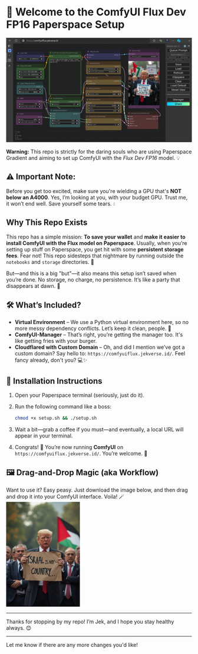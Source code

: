 # 🚀 Welcome to the ComfyUI Flux Dev FP16 Paperspace Setup
![acumalaka](images/ComfyUI.png)

**Warning:** This repo is strictly for the daring souls who are using Paperspace Gradient and aiming to set up ComfyUI with the *Flux Dev FP16* model. 💡

## ⚠️ Important Note:
Before you get too excited, make sure you're wielding a GPU that's **NOT below an A4000**. Yes, I’m looking at you, with your budget GPU. Trust me, it won’t end well. Save yourself some tears. 💧

## Why This Repo Exists
This repo has a simple mission: **To save your wallet** and **make it easier to install ComfyUI with the Flux model on Paperspace**. Usually, when you’re setting up stuff on Paperspace, you get hit with some **persistent storage fees**. Fear not! This repo sidesteps that nightmare by running outside the `notebooks` and `storage` directories. 🎉

But—and this is a big "but"—it also means this setup isn’t saved when you’re done. No storage, no charge, no persistence. It’s like a party that disappears at dawn. 🌅

## 🛠️ What’s Included?
- **Virtual Environment** – We use a Python virtual environment here, so no more messy dependency conflicts. Let’s keep it clean, people. 🧼
- **ComfyUI-Manager** – That’s right, you’re getting the manager too. It's like getting fries with your burger.
- **Cloudflared with Custom Domain** – Oh, and did I mention we’ve got a custom domain? Say hello to: `https://comfyuiflux.jekverse.id/`. Feel fancy already, don't you? 💻✨

## 🚀 Installation Instructions

1. Open your Paperspace terminal (seriously, just do it).
2. Run the following command like a boss:
   
   ```bash
   chmod +x setup.sh && ./setup.sh
   ```

3. Wait a bit—grab a coffee if you must—and eventually, a local URL will appear in your terminal.

4. Congrats! 🎉 You’re now running **ComfyUI** on `https://comfyuiflux.jekverse.id/`. You’re welcome. 🎩

## 🖼️ Drag-and-Drop Magic (aka Workflow)
Want to use it? Easy peasy. Just download the image below, and then drag and drop it into your ComfyUI interface. Voila! 🪄
<img src="images/ComfyUI_00001_.png" alt="My Project Screenshot" width="200" />

---

Thanks for stopping by my repo! I’m Jek, and I hope you stay healthy always. 😊

---

Let me know if there are any more changes you'd like!